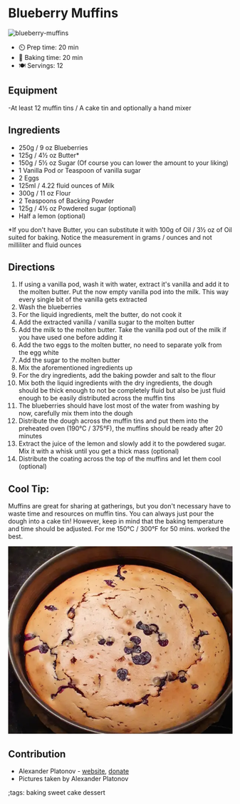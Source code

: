 # Blueberry Muffins

![blueberry-muffins](pix/blueberry-muffins.webp)

- ⏲️ Prep time: 20 min
- 🍳 Baking time: 20 min
- 🍽️ Servings: 12

## Equipment

-At least 12 muffin tins / A cake tin and optionally a hand mixer

## Ingredients

- 250g / 9 oz Blueberries 
- 125g / 4½ oz Butter*
- 150g / 5½ oz Sugar (Of course  you can lower the amount to your liking)
- 1 Vanilla Pod or Teaspoon of vanilla sugar
- 2 Eggs
- 125ml / 4.22 fluid ounces of Milk
- 300g /  11 oz Flour
- 2 Teaspoons of Backing Powder
- 125g / 4½ oz Powdered sugar (optional)
- Half a lemon (optional)

*If you don't have Butter, you can substitute it with 100g of Oil / 3½ oz of Oil suited for baking. Notice the measurement in grams / ounces and not milliliter and fluid ounces

## Directions

1. If using a vanilla pod, wash it with water, extract it's vanilla and add it to the molten butter. Put the now empty vanilla pod into the milk. This way every single bit of the vanilla gets extracted
2. Wash the blueberries
2. For the liquid ingredients, melt the butter, do not cook it
3. Add the extracted vanilla / vanilla sugar to the molten butter
4. Add the milk to the molten butter. Take the vanilla pod out of the milk if you have used one before adding it
5. Add the two eggs to the molten butter, no need to separate yolk from the egg white
6. Add the sugar to the molten butter
7. Mix the aforementioned ingredients up
8. For the dry ingredients, add the baking powder and salt to the flour
9. Mix both the liquid ingredients with the dry ingredients, the dough should be thick enough to not be completely fluid but also be just fluid enough to be easily distributed across the muffin tins
10. The blueberries should have lost most of the water from washing by now, carefully mix them into the dough
11. Distribute the dough across the muffin tins and put them into the preheated oven (190°C / 375°F), the muffins should be ready after 20 minutes
12. Extract the juice of the lemon and slowly add it to the powdered sugar. Mix it with a whisk until you get a thick mass (optional)
13. Distribute the coating across the top of the muffins and let them cool (optional)

## Cool Tip:
Muffins are great for sharing at gatherings, but you don't necessary have to waste time and resources on muffin tins. You can always just pour the dough into a cake tin! However, keep in mind that the baking temperature and time should be adjusted. For me 150°C / 300°F for 50 mins. worked the best. 

![blueberry-muffins](/data/pix/blueberry-muffins-01.webp)

## Contribution

- Alexander Platonov - [website](https://alexplatonov.com), [donate](https://alexplatonov/donate.com)
- Pictures taken by Alexander Platonov

;tags: baking sweet cake dessert
